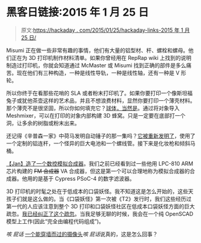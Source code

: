 # 黑客日链接:2015 年 1 月 25 日

> 原文:[https://hackaday . com/2015/01/25/hackaday-links-2015 年 1 月 25 日/](https://hackaday.com/2015/01/25/hackaday-links-january-25-2015/)

Misumi 正在做一些非常有趣的事情，他们有大量的铝型材、杆、螺栓和螺母。他们正在为 3D 打印机制作材料清单。如果你曾经用在 RepRap wiki 上找到的说明制造过打印机，你就会知道通过 McMaster 或 Misumi 找到正确的部件是多么痛苦。现在他们有三种构造，一种是线性导轨，一种是线性轴，还有一种是 V 形轮。

所以你终于在看那些花哨的 SLA 或者粉末打印机了。如果你要打印一个像斯坦福兔子或犹他茶壶这样的艺术品，并且不想浪费材料，显然你要打印一个薄壳材料。那个薄壳不是很坚固，所以你如何填充它？[球体，当然是](https://www.youtube.com/watch?v=KDKlAf8pC4c)。通过将对象导入 Meshmixer，可以在打印的对象内部构建 3D 蜂窝。只是一定要在底部打一个洞，让多余的树脂或粉末出来。

还记得《辛普森一家》中荷马发明自动锤子的那一集吗？[它被重新发明了](https://www.youtube.com/watch?v=1ZejXhurONE)，使用了一个定制的铝连杆，一个怪异的巨大电池和一个螺线管。接下来是化妆枪和倾斜马桶。

[【Jan】造了一个数控模拟合成器](https://www.indiegogo.com/projects/the-jano-xk-analog-hybrid-synthesizer)。我们之前已经看到过一些他用 LPC-810 ARM 芯片构建的 ~~FM 合成器~~ VA 合成器，但这是第一个可以合理地称为模拟合成器的合成器。他用的是基于 Cypress PSoC-4 的数字滤波器。

3D 打印机的时髦之处在于低成本的口袋妖怪。我不知道这是怎么开始的，这些天孩子们就是这么做的。当《口袋妖怪》第一次被《T2》发行时，我们这些经历过第一代的人应该注意到整个 3D 打印和口袋妖怪社区在低成本口袋妖怪方面的巨大疏忽。[我已经纠正了这个疏忽](http://hackaday.io/project/4032-the-original-low-poly-pokemon)。当我足够无聊的时候，我会在一个纯 OpenSCAD 模型上工作(因此“完全由编程代码组成”)。

*咳* *屁话* [一个能穿墙而过的摄像头](https://www.youtube.com/watch?v=Oiw3EIcwd9w)*咳* *屁话*说真的，这是怎么回事？